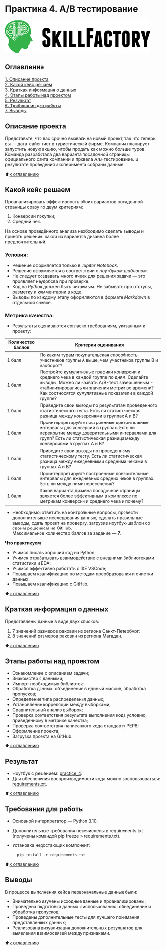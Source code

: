 # Практика 4. A/B тестирование

![SkillFactory](../images/sf_logo.png)

## Оглавление
[1. Описание проекта](https://github.com/costaM705/sf_data_science/tree/main/practice_4/README.md#Описание-проекта)   
[2. Какой кейс решаем](https://github.com/costaM705/sf_data_science/tree/main/practice_4/README.md#Какой-кейс-решаем)   
[3. Краткая информация о данных](https://github.com/costaM705/sf_data_science/tree/main/practice_4/README.md#Краткая-информация-о-данных)   
[4. Этапы работы над проектом](https://github.com/costaM705/sf_data_science/tree/main/practice_4/README.md#Этапы-работы-над-проектом)   
[5. Результат](https://github.com/costaM705/sf_data_science/tree/main/practice_4/README.md#Результат)   
[6. Требования для работы](https://github.com/costaM705/sf_data_science/tree/main/practice_4/README.md#Требования-для-работы)   
[7. Выводы](https://github.com/costaM705/sf_data_science/tree/main/practice_4/README.md#Выводы)   

## Описание проекта
Представьте, что вас срочно вызвали на новый проект, так что теперь вы — дата-сайентист в туристической фирме. Компания планирует запустить новую акцию, чтобы продать как можно больше туров. Команда разработала два варианта посадочной страницы официального сайта компании и провела A/B-тестирование. В результате проведения эксперимента собраны данные.

:arrow_up:[к оглавлению](https://github.com/costaM705/sf_data_science/tree/main/practice_4/README.md#Оглавление)

## Какой кейс решаем
Проанализировать эффективность обоих вариантов посадочной страницы сразу по двум критериям:   
1. Конверсии покупки;   
2. Средний чек.   

На основе проведённого анализа необходимо сделать выводы и принять решение: какой из вариантов дизайна более предпочтительный.   

### Условия: ###
* Решение оформляется только в *Jupiter Notebook*.
* Решение оформляется в соответствии с *ноутбуком-шаблоном*.
* Не следует создавать много ячеек для решения задачи — это проявляет неудобсва при проверке.
* Код на *Python* должен быть читаемым. Не забывать про отступы, разметку и комментарии в коде.
* Выводы по каждому этапу оформляются в формате *Markdown* в отдельной ячейке.

### Метрика качества: ###
* Результаты оцениваются согласно требованиям, указанным к проекту:   

| Количество баллов | Критерии оценивания | 
|---|---| 
| 1 балл | По каким турам покупательская способность участников группы А выше, чем участников группы B и наоборот? | 
| 1 балл | Постройте кумулятивные графики конверсии и среднего чека в каждой группе по дням. Сделайте выводы. Можно ли назвать A/B-тест завершенным - стабилизировались ли значения метрик во времени? Как соотносятся кумулятивные показатели в каждой группе? | 
| 1 балл | Приведите свои выводы по результатам проведенного статистического теста. Есть ли статистическая разница между конверсиями в группах А и B? | 
| 1 балл | Проинтерпретируйте построенные доверительные интервалы для конверсий в группах. Есть ли перекрытие между доверительными интервалами для групп? Есть ли статистическая разница между конверсиями в группах А и B? | 
| 1 балл | Приведите свои выводы по проведенному статистическому тесту. Есть ли статистическая разница между ежедневными средними чеками в группах А и B? | 
| 1 балл | Проинтерпретируйте построенные доверительные интервалы для ежедневных средних чеков в группах. Есть ли между ними пересечения? | 
| 1 балл | Какой варианта дизайна посадочной страницы является более эффективным в комплексе по метрикам конверсии и среднего чека и почему? | 

* Необходимо: ответить на контрольные вопросы, провести дополнительные исследования данных, сделать правильные выводы, сдать проект на проверку, загрузив ноутбук-шаблон со своим решением на GitHub.  
Максимальное количество баллов за задание — ***7***.

**Что практикуем**  
* Учимся писать хороший код на Python.
* Учимся отрабатывать взаимодействие с внешними библиотеками статистики и EDA;
* Учимся эффективно работать с IDE VSCode;
* Повышаем квалификацию по методам преобразования и очистки данных;
* Повышаем квалификацию с GitHub.

:arrow_up:[к оглавлению](https://github.com/costaM705/sf_data_science/tree/main/practice_4/README.md#Оглавление)

## Краткая информация о данных
Представлены данные в виде двух списков:   
1. 7 значений размеров раковин из региона Санкт-Петербург;
2. 8 значений размеров раковин из региона Магадан.  

:arrow_up:[к оглавлению](https://github.com/costaM705/sf_data_science/tree/main/practice_4/README.md#Оглавление)

## Этапы работы над проектом
* Ознакомление с описанием задачи;
* Знакомство с данными;
* Импорт необходимых библиотек;
* Обработка данных: объединение в единый массив, обработка пропусков;
* Определение типа распределения данных;
* Установление корреляции между выборками;
* Сравнительный анализ выборок;
* Проверка соответствия результата выполнения кода условию, приведенному в метрике качества;
* Проверка соответствия написанного кода стандарту PEP8;
* Оформление проекта;
* Загрузка проекта на GitHub.

:arrow_up:[к оглавлению](https://github.com/costaM705/sf_data_science/tree/main/practice_4/README.md#Оглавление)

## Результат
* Ноутбук с решением: [practice_4](https://github.com/costaM705/sf_data_science/blob/main/practice_4/practice_4.ipynb).      
* Для обеспечения воспроизводимости кода можно воспользоваться: [requirements.txt](https://github.com/costaM705/sf_data_science/tree/main/practice_4/requirements.txt).

:arrow_up:[к оглавлению](https://github.com/costaM705/sf_data_science/tree/main/practice_4/README.md#Оглавление)

## Требования для работы
* Основной интерпретатор — Python 3.10.
* Дополнительные требования перечислены в requirements.txt (получены командой pip freeze > requirements.txt).
* Установка недостающих компонент:

        pip install -r requirements.txt

:arrow_up:[к оглавлению](https://github.com/costaM705/sf_data_science/tree/main/practice_4/README.md#Оглавление)

## Выводы
В процессе выполнения кейса первоначальные данные были:  
* Внимательно изучены исходные данные и проанализированы;
* Проведена подготовка данных к использованию: объединение и обработка пропусков;
* Проведены дополнительные тесты для лучшего понимания представленных данных;
* Реализована визуализация дополнительных результатов для выявления взаимосвязей между признаками.

:arrow_up:[к оглавлению](https://github.com/costaM705/sf_data_science/tree/main/practice_4/README.md#Оглавление)

